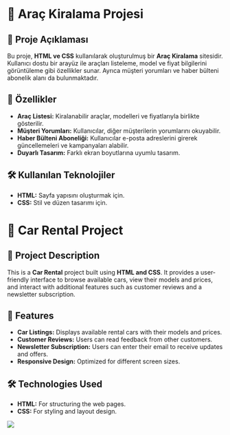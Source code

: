 # 🚗 Araç Kiralama Projesi  

## 📌 Proje Açıklaması  

Bu proje, **HTML ve CSS** kullanılarak oluşturulmuş bir **Araç Kiralama** sitesidir. Kullanıcı dostu bir arayüz ile araçları listeleme, model ve fiyat bilgilerini görüntüleme gibi özellikler sunar. Ayrıca müşteri yorumları ve haber bülteni abonelik alanı da bulunmaktadır.  

## 🚀 Özellikler  

- **Araç Listesi:** Kiralanabilir araçlar, modelleri ve fiyatlarıyla birlikte gösterilir.  
- **Müşteri Yorumları:** Kullanıcılar, diğer müşterilerin yorumlarını okuyabilir.  
- **Haber Bülteni Aboneliği:** Kullanıcılar e-posta adreslerini girerek güncellemeleri ve kampanyaları alabilir.  
- **Duyarlı Tasarım:** Farklı ekran boyutlarına uyumlu tasarım.  

## 🛠 Kullanılan Teknolojiler  

- **HTML:** Sayfa yapısını oluşturmak için.  
- **CSS:** Stil ve düzen tasarımı için.
  


# 🚗 Car Rental Project  

## 📌 Project Description  

This is a **Car Rental** project built using **HTML and CSS**. It provides a user-friendly interface to browse available cars, view their models and prices, and interact with additional features such as customer reviews and a newsletter subscription.  

## 🚀 Features  

- **Car Listings:** Displays available rental cars with their models and prices.  
- **Customer Reviews:** Users can read feedback from other customers.  
- **Newsletter Subscription:** Users can enter their email to receive updates and offers.  
- **Responsive Design:** Optimized for different screen sizes.  

## 🛠 Technologies Used  

- **HTML:** For structuring the web pages.  
- **CSS:** For styling and layout design.  



![](https://github.com/Rasime-Dumlupunar/car-rental/blob/main/academy%20(1).gif)
